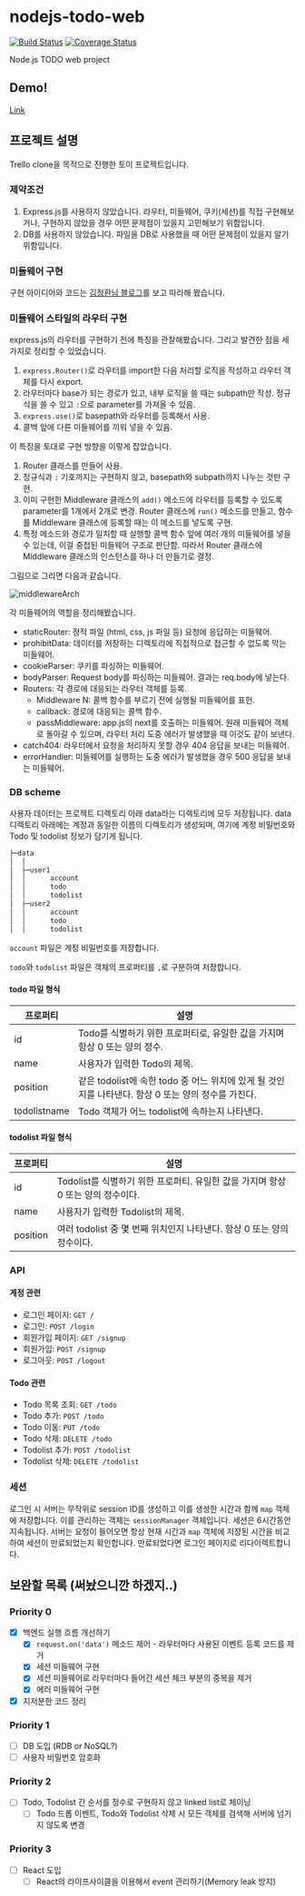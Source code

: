 # nodejs-todo-web
[![Build Status](https://travis-ci.org/cocahack/nodejs-todo-web.svg?branch=master)](https://travis-ci.org/cocahack/nodejs-todo-web) 
[![Coverage Status](https://coveralls.io/repos/github/cocahack/nodejs-todo-web/badge.svg?branch=master)](https://coveralls.io/github/cocahack/nodejs-todo-web?branch=master&service=github)

Node.js TODO web project

## Demo!
[Link](https://todo-http.herokuapp.com)

## 프로젝트 설명

Trello clone을 목적으로 진행한 토이 프로젝트입니다.

### 제약조건

1. Express.js를 사용하지 않았습니다.  라우터, 미들웨어, 쿠키(세션)를 직접 구현해보거나, 구현하지 않았을 경우 어떤 문제점이 있을지 고민해보기 위함입니다.
2. DB를 사용하지 않았습니다.  파일을 DB로 사용했을 때 어떤 문제점이 있을지 알기 위함입니다.

### 미들웨어 구현

구현 아이디어와 코드는 [김정환님 블로그](http://jeonghwan-kim.github.io/series/2018/12/08/node-web-8_middleware.html)를 보고 따라해 봤습니다.

### 미들웨어 스타일의 라우터 구현

express.js의 라우터를 구현하기 전에 특징을 관찰해봤습니다. 그리고 발견한 점을 세 가지로 정리할 수 있었습니다. 

1. `express.Router()`로 라우터를 import한 다음 처리할 로직을 작성하고 라우터 객체를 다시 export.
2. 라우터마다 base가 되는 경로가 있고, 내부 로직을 쓸 때는 subpath만 작성. 정규식을 쓸 수 있고 `:`으로 parameter를 가져올 수 있음.
3. `express.use()`로 basepath와 라우터를 등록해서 사용.
4. 콜백 앞에 다른 미들웨어를 끼워 넣을 수 있음.

이 특징을 토대로 구현 방향을 이렇게 잡았습니다. 

1. Router 클래스를 만들어 사용.
2. 정규식과 `:` 기호까지는 구현하지 않고, basepath와 subpath까지 나누는 것만 구현.
3. 이미 구현한 Middleware 클래스의 `add()` 메소드에 라우터를 등록할 수 있도록 parameter를 1개에서 2개로 변경. Router 클래스에 `run()` 메소드를 만들고, 함수를 Middleware 클래스에 등록할 때는 이 메소드를 넣도록 구현.
4. 특정 메소드와 경로가 일치할 때 실행할 콜백 함수 앞에 여러 개의 미들웨어를 넣을 수 있는데, 이걸 중첩된 미들웨어 구조로 판단함. 따라서 Router 클래스에 Middleware 클래스의 인스턴스를 하나 더 만들기로 결정.

그림으로 그리면 다음과 같습니다.

![middlewareArch](https://user-images.githubusercontent.com/18232901/60646215-bc5bb600-9e75-11e9-8c76-a164ec153aa8.jpg)

각 미들웨어의 역할을 정리해봤습니다.

- staticRouter: 정적 파일 (html, css, js 파일 등) 요청에 응답하는 미들웨어.
- prohibitData: 데이터를 저장하는 디렉토리에 직접적으로 접근할 수 없도록 막는 미들웨어.
- cookieParser: 쿠키를 파싱하는 미들웨어.
- bodyParser: Request body를 파싱하는 미들웨어. 결과는 req.body에 넣는다.
- Routers: 각 경로에 대응되는 라우터 객체를 등록.
  - Middleware N: 콜백 함수를 부르기 전에 실행될 미들웨어를 표헌.
  - callback: 경로에 대응되는 콜백 함수.
  - passMiddleware: app.js의 next를 호출하는 미들웨어. 원래 미들웨어 객체로 돌아갈 수 있으며, 라우터 처리 도중 에러가 발생했을 때 이것도 같이 보낸다.
- catch404: 라우터에서 요청을 처리하지 못할 경우 404 응답을 보내는 미들웨어.
- errorHandler: 미들웨어를 실행하는 도중 에러가 발생했을 경우 500 응답을 보내는 미들웨어.

### DB scheme

사용자 데이터는 프로젝트 디렉토리 아래 data라는 디렉토리에 모두 저장됩니다. 
data 디렉토리 아래에는 계정과 동일한 이름의 디렉토리가 생성되며, 여기에 계정 비밀번호와 Todo 및 todolist 정보가 담기게 됩니다.

```sh
├─data
│  │
│  ├─user1 
│  │      account
│  │      todo
│  │      todolist
│  ├─user2
│  │      account
│  │      todo
│  │      todolist
```

`account` 파일은 계정 비밀번호를 저장합니다. 

`todo`와 `todolist` 파일은 객체의 프로퍼티를 `,`로 구분하여 저장합니다.

#### todo 파일 형식
프로퍼티 | 설명
---- | ----
id |  Todo를 식별하기 위한 프로퍼티로, 유일한 값을 가지며 항상 0 또는 양의 정수.
name | 사용자가 입력한 Todo의 제목.
position | 같은 todolist에 속한 todo 중 어느 위치에 있게 될 것인지를 나타낸다. 항상 0 또는 양의 정수를 가진다.
todolistname | Todo 객체가 어느 todolist에 속하는지 나타낸다.

#### todolist 파일 형식

프로퍼티 | 설명
---- | ----
id |  Todolist를 식별하기 위한 프로퍼티. 유일한 값을 가지며 항상 0 또는 양의 정수이다.
name | 사용자가 입력한 Todolist의 제목.
position | 여러 todolist 중 몇 번째 위치인지 나타낸다. 항상 0 또는 양의 정수이다.

### API

#### 계정 관련

- 로그인 페이지: `GET /`
- 로그인: `POST /login`
- 회원가입 페이지: `GET /signup`
- 회원가입: `POST /signup`
- 로그아웃: `POST /logout`

#### Todo 관련

- Todo 목록 조회: `GET /todo`
- Todo 추가: `POST /todo`
- Todo 이동: `PUT /todo`
- Todo 삭제: `DELETE /todo`
- Todolist 추가: `POST /todolist`
- Todolist 삭제: `DELETE /todolist`

### 세션

로그인 시 서버는 무작위로 session ID를 생성하고 이를 생성한 시간과 함께 `map` 객체에 저장합니다. 이를 관리하는 객체는 `sessionManager` 객체입니다. 세션은 6시간동안 지속됩니다. 서버는 요청이 들어오면 항상 현재 시간과 `map` 객체에 저장된 시간을 비교하여 세션이 만료되었는지 확인합니다. 만료되었다면 로그인 페이지로 리다이렉트합니다.

## 보완할 목록 (써놨으니깐 하겠지..)

### Priority 0
- [x] 백엔드 실행 흐름 개선하기
  - [x] `request.on('data')` 메소드 제어 - 라우터마다 사용된 이벤트 등록 코드를 제거
  - [x] 세션 미들웨어 구현
  - [x] 세션 미들웨어로 라우터마다 들어간 세션 체크 부분의 중복을 제거
  - [x] 에러 미들웨어 구현
- [x] 지저분한 코드 정리

### Priority 1
- [ ] DB 도입 (RDB or NoSQL?)
- [ ] 사용자 비밀번호 암호화

### Priority 2
- [ ] Todo, Todolist 간 순서를 정수로 구현하지 않고 linked list로 체이닝 
  - [ ] Todo 드롭 이벤트, Todo와 Todolist 삭제 시 모든 객체를 검색해 서버에 넘기지 않도록 변경

### Priority 3
- [ ] React 도입
  - [ ] React의 라이프사이클을 이용해서 event 관리하기(Memory leak 방지)
